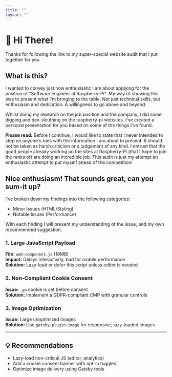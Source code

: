 ```yaml
---
title: ""
layout: ""
---
```


# 👋 Hi There!
Thanks for following the link to my super-special website audit that I put together for you

## What is this?
I wanted to convey just how enthusiastic I am about applying for the position of "Software Engineer at Raspberry-Pi". My way of showing this was to present what I'm bringing to the table. Not just technical skills, but enthusiasm and dedication. A willingness to go above and beyond. 

Whilst doing my research on the job position and the company, I did some digging and dev-sleuthing on the raspberry-pi websites. I've created a personal presentation for you based on some of the things I've found.

**Please read:** Before I continue, I would like to state that I never intended to step on anyone's toes with the information I am about to present. It should not be taken as harsh criticism or a judgement of any kind. I entrust that the good people already working on the sites at Raspberry-Pi (that I hope to join the ranks of) are doing an incredible job. This audit is just my attempt an enthusiastic attempt to put myself ahead of the competition!

## Nice enthusiasm! That sounds great, can you sum-it up?
I've broken down my findings into the following categories:
- Minor Issues (HTML/Styling)
- Notable Issues (Performance)

With each finding I will present my understanding of the issue, and my own recommended suggestion.




### 1. Large JavaScript Payload

**File:** `web-component.js` (18MB)  
**Impact:** Delays interactivity, bad for mobile performance  
**Solution:** Lazy-load or defer this script unless editor is needed

### 2. Non-Compliant Cookie Consent

**Issue:** `_ga` cookie is set before consent  
**Solution:** Implement a GDPR-compliant CMP with granular controls

### 3. Image Optimization

**Issue:** Large unoptimized images  
**Solution:** Use `gatsby-plugin-image` for responsive, lazy-loaded images

---

## 💡 Recommendations

- Lazy-load non-critical JS (editor, analytics)
- Add a cookie consent banner with opt-in toggles
- Optimize image delivery using Gatsby tools
